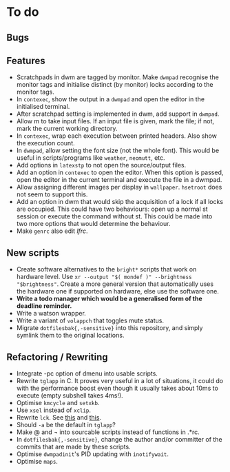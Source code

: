 # To do

## Bugs


## Features
- Scratchpads in dwm are tagged by monitor. Make `dwmpad` recognise the monitor tags and initialise distinct (by monitor) locks according to the monitor tags.
- In `contexec`, show the output in a `dwmpad` and open the editor in the initialised terminal.
- After scratchpad setting is implemented in dwm, add support in `dwmpad`.
- Allow m to take input files. If an input file is given, mark the file; if not, mark the current working directory.
- In `contexec`, wrap each execution between printed headers. Also show the execution count.
- In `dwmpad`, allow setting the font size (not the whole font). This would be useful in scripts/programs like `weather`, `neomutt`, etc.
- Add options in `latexstp` to not open the source/output files.
- Add an option in `contexec` to open the editor. When this option is passed, open the editor in the current terminal and execute the file in a dwmpad.
- Allow assigning different images per display in `wallpaper`. `hsetroot` does not seem to support this.
- Add an option in dwm that would skip the acquisition of a lock if all locks are occupied. This could have two behaviours: open up a normal st session or execute the command without st. This could be made into two more options that would determine the behaviour.
- Make `genrc` also edit *lfrc*.

## New scripts
- Create software alternatives to the `bright*` scripts that work on hardware level. Use `xr --output "$( mondef )" --brightness "$brightness"`. Create a more general version that automatically uses the hardware one if supported on hardware, else use the software one.
- **Write a todo manager which would be a generalised form of the deadline reminder.**
- Write a watson wrapper.
- Write a variant of `volappch` that toggles mute status.
- Migrate `dotfilesbak{,-sensitive}` into this repository, and simply symlink them to the original locations.

## Refactoring / Rewriting
- Integrate -pc option of dmenu into usable scripts.
- Rewrite `tglapp` in C. It proves very useful in a lot of situations, it could do with the performance boost even though it usually takes about 10ms to execute (empty subshell takes 4ms!).
- Optimise `kmcycle` and `setxkb`.
- Use `xsel` instead of `xclip`.
- Rewrite `lck`. See [this](https://stackoverflow.com/questions/185451/quick-and-dirty-way-to-ensure-only-one-instance-of-a-shell-script-is-running-at) and [this](http://mywiki.wooledge.org/BashFAQ/045).
- Should `-a` be the default in `tglapp`?
- Make @ and ¬ into sourcable scripts instead of functions in .\*rc.
- In `dotfilesbak{,-sensitive}`, change the author and/or committer of the commits that are made by these scripts.
- Optimise `dwmpadinit`'s PID updating with `inotifywait`.
- Optimise `maps`.
